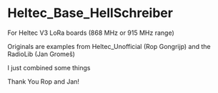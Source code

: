 # Heltec_Base_HellSchreiber

For Heltec V3 LoRa boards (868 MHz or 915 MHz range)

Originals are examples from Heltec_Unofficial (Rop Gongrijp) and the RadioLib (Jan Gromeš)

I just combined some things

Thank You Rop and Jan!
